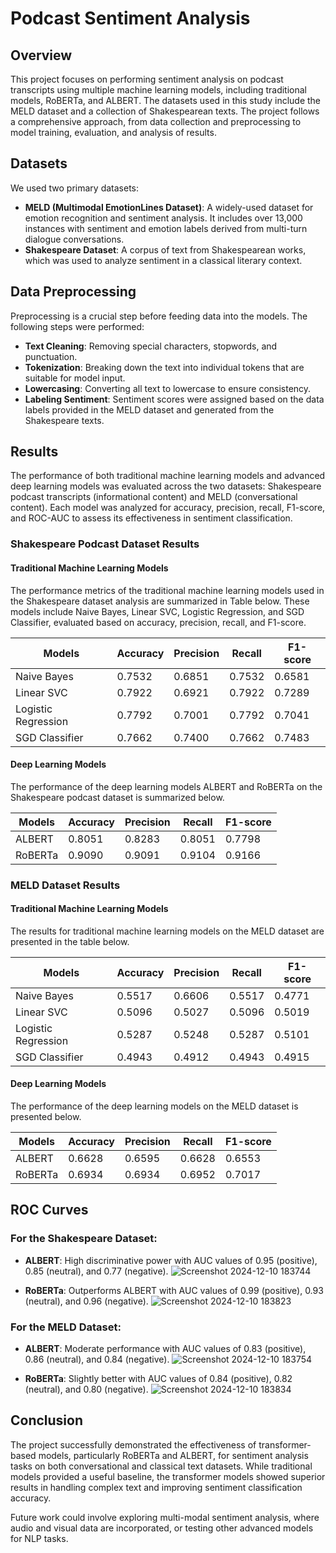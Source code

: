 # Podcast Sentiment Analysis

## Overview
This project focuses on performing sentiment analysis on podcast transcripts using multiple machine learning models, including traditional models, RoBERTa, and ALBERT. The datasets used in this study include the MELD dataset and a collection of Shakespearean texts. The project follows a comprehensive approach, from data collection and preprocessing to model training, evaluation, and analysis of results.

## Datasets
We used two primary datasets:

- **MELD (Multimodal EmotionLines Dataset)**: A widely-used dataset for emotion recognition and sentiment analysis. It includes over 13,000 instances with sentiment and emotion labels derived from multi-turn dialogue conversations.
- **Shakespeare Dataset**: A corpus of text from Shakespearean works, which was used to analyze sentiment in a classical literary context.

## Data Preprocessing
Preprocessing is a crucial step before feeding data into the models. The following steps were performed:

- **Text Cleaning**: Removing special characters, stopwords, and punctuation.
- **Tokenization**: Breaking down the text into individual tokens that are suitable for model input.
- **Lowercasing**: Converting all text to lowercase to ensure consistency.
- **Labeling Sentiment**: Sentiment scores were assigned based on the data labels provided in the MELD dataset and generated from the Shakespeare texts.

## Results
The performance of both traditional machine learning models and advanced deep learning models was evaluated across the two datasets: Shakespeare podcast transcripts (informational content) and MELD (conversational content). Each model was analyzed for accuracy, precision, recall, F1-score, and ROC-AUC to assess its effectiveness in sentiment classification.

### Shakespeare Podcast Dataset Results
#### Traditional Machine Learning Models
The performance metrics of the traditional machine learning models used in the Shakespeare dataset analysis are summarized in Table below. These models include Naive Bayes, Linear SVC, Logistic Regression, and SGD Classifier, evaluated based on accuracy, precision, recall, and F1-score.

| Models             | Accuracy | Precision | Recall | F1-score |
|--------------------|----------|-----------|--------|----------|
| Naive Bayes        | 0.7532   | 0.6851    | 0.7532 | 0.6581   |
| Linear SVC         | 0.7922   | 0.6921    | 0.7922 | 0.7289   |
| Logistic Regression | 0.7792   | 0.7001    | 0.7792 | 0.7041   |
| SGD Classifier     | 0.7662   | 0.7400    | 0.7662 | 0.7483   |

#### Deep Learning Models
The performance of the deep learning models ALBERT and RoBERTa on the Shakespeare podcast dataset is summarized below.

| Models   | Accuracy | Precision | Recall | F1-score |
|----------|----------|-----------|--------|----------|
| ALBERT   | 0.8051   | 0.8283    | 0.8051 | 0.7798   |
| RoBERTa  | 0.9090   | 0.9091    | 0.9104 | 0.9166   |

### MELD Dataset Results
#### Traditional Machine Learning Models
The results for traditional machine learning models on the MELD dataset are presented in the table below.

| Models             | Accuracy | Precision | Recall | F1-score |
|--------------------|----------|-----------|--------|----------|
| Naive Bayes        | 0.5517   | 0.6606    | 0.5517 | 0.4771   |
| Linear SVC         | 0.5096   | 0.5027    | 0.5096 | 0.5019   |
| Logistic Regression | 0.5287   | 0.5248    | 0.5287 | 0.5101   |
| SGD Classifier     | 0.4943   | 0.4912    | 0.4943 | 0.4915   |

#### Deep Learning Models
The performance of the deep learning models on the MELD dataset is presented below.

| Models   | Accuracy | Precision | Recall | F1-score |
|----------|----------|-----------|--------|----------|
| ALBERT   | 0.6628   | 0.6595    | 0.6628 | 0.6553   |
| RoBERTa  | 0.6934   | 0.6934    | 0.6952 | 0.7017   |

## ROC Curves
### For the Shakespeare Dataset:
- **ALBERT**: High discriminative power with AUC values of 0.95 (positive), 0.85 (neutral), and 0.77 (negative).
  ![Screenshot 2024-12-10 183744](https://github.com/user-attachments/assets/35113184-e4a8-4890-a8ae-3366e00890f6)

- **RoBERTa**: Outperforms ALBERT with AUC values of 0.99 (positive), 0.93 (neutral), and 0.96 (negative).
  ![Screenshot 2024-12-10 183823](https://github.com/user-attachments/assets/d6485d19-b6a0-4eb3-9350-e1e4db8d1178)

### For the MELD Dataset:
- **ALBERT**: Moderate performance with AUC values of 0.83 (positive), 0.86 (neutral), and 0.84 (negative).
  ![Screenshot 2024-12-10 183754](https://github.com/user-attachments/assets/014ee36a-605d-4b5e-bccb-13383dc2471b)
  
- **RoBERTa**: Slightly better with AUC values of 0.84 (positive), 0.82 (neutral), and 0.80 (negative).
  ![Screenshot 2024-12-10 183834](https://github.com/user-attachments/assets/f7c280e2-1a22-49eb-9b9a-6cc34a3da64c)
  
## Conclusion
The project successfully demonstrated the effectiveness of transformer-based models, particularly RoBERTa and ALBERT, for sentiment analysis tasks on both conversational and classical text datasets. While traditional models provided a useful baseline, the transformer models showed superior results in handling complex text and improving sentiment classification accuracy.

Future work could involve exploring multi-modal sentiment analysis, where audio and visual data are incorporated, or testing other advanced models for NLP tasks.



